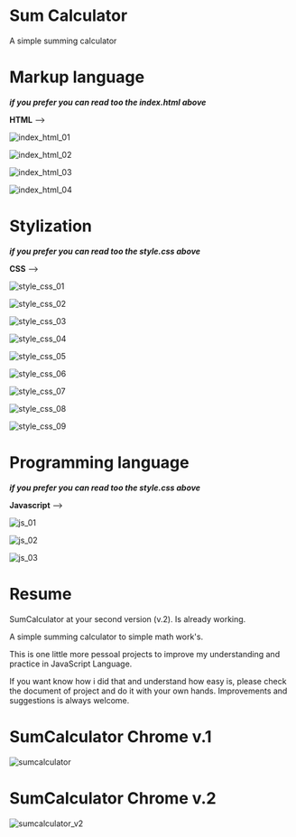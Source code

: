 # Sum Calculator
A simple summing calculator


# Markup language

***if you prefer you can read too the index.html above***

**HTML** -->

  ![index_html_01](https://user-images.githubusercontent.com/62850277/78495837-33cdb700-7720-11ea-833d-aa61901baa64.png)


  ![index_html_02](https://user-images.githubusercontent.com/62850277/78495887-36c8a780-7720-11ea-92f1-962283fb5f29.png)


  ![index_html_03](https://user-images.githubusercontent.com/62850277/78495940-3a5c2e80-7720-11ea-896f-9b5159f3f220.png)


  ![index_html_04](https://user-images.githubusercontent.com/62850277/78496029-40eaa600-7720-11ea-94d8-4befc0c4e874.png)


# Stylization

***if you prefer you can read too the style.css above***

**CSS** --> 

  ![style_css_01](https://user-images.githubusercontent.com/62850277/78499939-1867a980-772a-11ea-8c9b-409eca4cee97.png)


  ![style_css_02](https://user-images.githubusercontent.com/62850277/78499946-1bfb3080-772a-11ea-9de8-42342eaf4cc6.png)


  ![style_css_03](https://user-images.githubusercontent.com/62850277/78499949-1f8eb780-772a-11ea-95c3-648a97e56ca1.png)


  ![style_css_04](https://user-images.githubusercontent.com/62850277/78499952-23bad500-772a-11ea-83b6-e955f97cd0d0.png)


  ![style_css_05](https://user-images.githubusercontent.com/62850277/78499956-27e6f280-772a-11ea-8602-6488c56af6b5.png)


  ![style_css_06](https://user-images.githubusercontent.com/62850277/78499959-2b7a7980-772a-11ea-808e-2557009eaa44.png)


  ![style_css_07](https://user-images.githubusercontent.com/62850277/78499962-30d7c400-772a-11ea-8030-9ed2db930928.png)


  ![style_css_08](https://user-images.githubusercontent.com/62850277/78499968-3503e180-772a-11ea-86d0-47bdc78a4030.png)


  ![style_css_09](https://user-images.githubusercontent.com/62850277/78499972-392fff00-772a-11ea-9b36-13150b867587.png)




# Programming language

***if you prefer you can read too the style.css above***

**Javascript** -->

  ![js_01](https://user-images.githubusercontent.com/62850277/78502029-4dc5c480-7735-11ea-9a9f-080bb489d229.png)

  ![js_02](https://user-images.githubusercontent.com/62850277/78502031-4ef6f180-7735-11ea-843e-a35a69029ff9.png)

  ![js_03](https://user-images.githubusercontent.com/62850277/78502032-4ef6f180-7735-11ea-9857-c00879491772.png)




# Resume

SumCalculator at your second version (v.2).
Is already working.

A simple summing calculator to simple math work's.

This is one little more pessoal projects to improve my understanding
and practice in JavaScript Language.

If you want know how i did that and understand how easy is, please
check the document of project and do it with your own hands.
Improvements and suggestions is always welcome.





# SumCalculator Chrome v.1

![sumcalculator](https://user-images.githubusercontent.com/62850277/78456554-c74cac80-767a-11ea-9d2f-70f52984fb07.png)


# SumCalculator Chrome v.2

![sumcalculator_v2](https://user-images.githubusercontent.com/62850277/78456469-442b5680-767a-11ea-92bb-4d94dbf546b5.png)







